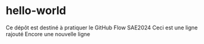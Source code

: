 # hello-world
Ce dépôt est destiné à pratiquer le GitHub Flow
SAE2024
Ceci est une ligne rajouté 
Encore une nouvelle ligne 
